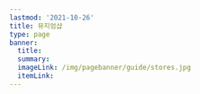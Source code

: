 ```yaml
---
lastmod: '2021-10-26'
title: 뮤지엄샵
type: page
banner:
  title:
  summary:
  imageLink: /img/pagebanner/guide/stores.jpg
  itemLink:
---
```

